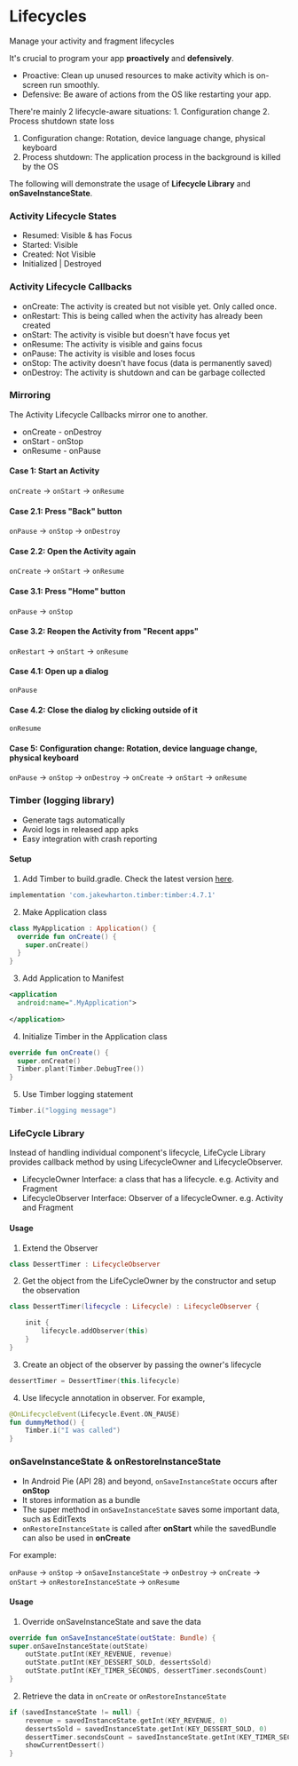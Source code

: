 # Lifecycles

Manage your activity and fragment lifecycles

It's crucial to program your app **proactively** and **defensively**.
- Proactive: Clean up unused resources to make activity which is on-screen run smoothly.
- Defensive: Be aware of actions from the OS like restarting your app.

There're mainly 2 lifecycle-aware situations: 1. Configuration change 2. Process shutdown state loss
1. Configuration change: Rotation, device language change, physical keyboard
2. Process shutdown: The application process in the background is killed by the OS

The following will demonstrate the usage of **Lifecycle Library** and **onSaveInstanceState**.
 
  
### Activity Lifecycle States
- Resumed: Visible & has Focus
- Started: Visible
- Created: Not Visible
- Initialized | Destroyed 


### Activity Lifecycle Callbacks
- onCreate: The activity is created but not visible yet. Only called once.
- onRestart: This is being called when the activity has already been created
- onStart: The activity is visible but doesn't have focus yet
- onResume: The activity is visible and gains focus
- onPause: The activity is visible and loses focus
- onStop: The activity doesn't have focus (data is permanently saved)
- onDestroy: The activity is shutdown and can be garbage collected

### Mirroring
The Activity Lifecycle Callbacks mirror one to another.

- onCreate - onDestroy
- onStart - onStop
- onResume - onPause




#### Case 1: Start an Activity
```onCreate``` -> ```onStart``` -> ```onResume``` 

#### Case 2.1: Press "Back" button
```onPause``` -> ```onStop``` -> ```onDestroy```

#### Case 2.2: Open the Activity again
```onCreate``` -> ```onStart``` -> ```onResume``` 

#### Case 3.1: Press "Home" button
```onPause``` -> ```onStop```

#### Case 3.2: Reopen the Activity from "Recent apps"
```onRestart``` -> ```onStart``` -> ```onResume``` 


#### Case 4.1: Open up a dialog
```onPause```

#### Case 4.2: Close the dialog by clicking outside of it
```onResume```

#### Case 5: Configuration change: Rotation, device language change, physical keyboard
```onPause``` -> ```onStop``` -> ```onDestroy``` -> ```onCreate``` -> ```onStart``` -> ```onResume``` 






### Timber (logging library)
- Generate tags automatically
- Avoid logs in released app apks
- Easy integration with crash reporting

#### Setup
1. Add Timber to build.gradle. Check the latest version [here](https://github.com/JakeWharton/timber#download). 

```gradle
implementation 'com.jakewharton.timber:timber:4.7.1'
```

2. Make Application class
```kotlin
class MyApplication : Application() {
  override fun onCreate() {
    super.onCreate()
  }
}
```
3. Add Application to Manifest
```xml
<application
  android:name=".MyApplication">
   
</application>
```
4. Initialize Timber in the Application class
```kotlin
override fun onCreate() {
  super.onCreate()
  Timber.plant(Timber.DebugTree())
}
```
5. Use Timber logging statement
```kotlin
Timber.i("logging message")
```

### LifeCycle Library
Instead of handling individual component's lifecycle, LifeCycle Library provides callback method by using LifecycleOwner and LifecycleObserver.

- LifecycleOwner Interface: a class that has a lifecycle. e.g. Activity and Fragment
- LifecycleObserver Interface: Observer of a lifecycleOwner. e.g. Activity and Fragment

#### Usage

1. Extend the Observer
```kotlin
class DessertTimer : LifecycleObserver
```

2. Get the object from the LifeCycleOwner by the constructor and setup the observation
```kotlin
class DessertTimer(lifecycle : Lifecycle) : LifecycleObserver {

    init {
        lifecycle.addObserver(this)
    }
}
```

3. Create an object of the observer by passing the owner's lifecycle
```kotlin
dessertTimer = DessertTimer(this.lifecycle)
```

4. Use lifecycle annotation in observer. For example, 
```kotlin
@OnLifecycleEvent(Lifecycle.Event.ON_PAUSE)
fun dummyMethod() {
    Timber.i("I was called")
}
```

### onSaveInstanceState & onRestoreInstanceState

- In Android Pie (API 28) and beyond, ```onSaveInstanceState``` occurs after **onStop**
- It stores information as a bundle
- The super method in ```onSaveInstanceState``` saves some important data, such as EditTexts
- ```onRestoreInstanceState``` is called after **onStart** while the savedBundle can also be used in **onCreate**

For example:

```onPause``` -> ```onStop``` -> ```onSaveInstanceState``` -> ```onDestroy``` -> 
```onCreate``` -> ```onStart``` -> ```onRestoreInstanceState``` -> ```onResume``` 


#### Usage
1. Override onSaveInstanceState and save the data
```kotlin
override fun onSaveInstanceState(outState: Bundle) {
super.onSaveInstanceState(outState)
    outState.putInt(KEY_REVENUE, revenue)
    outState.putInt(KEY_DESSERT_SOLD, dessertsSold)
    outState.putInt(KEY_TIMER_SECONDS, dessertTimer.secondsCount)
}
```

2. Retrieve the data in ```onCreate``` or ```onRestoreInstanceState```

```kotlin
if (savedInstanceState != null) {
    revenue = savedInstanceState.getInt(KEY_REVENUE, 0)
    dessertsSold = savedInstanceState.getInt(KEY_DESSERT_SOLD, 0)
    dessertTimer.secondsCount = savedInstanceState.getInt(KEY_TIMER_SECONDS, 0)
    showCurrentDessert()
}
```

